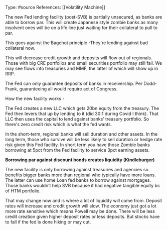 Type: #source 
References: [[Volatility Machine]]

The new Fed lending facility (post-SVB) is partially unsecured, as banks are able to borrow par. This will create Japanese style zombie banks as many insolvent ones will be on a life line just waiting for their collateral to pull to par. 

This goes against the Bagehot principle -They're lending against bad collateral now.

This will decrease credit growth and deposits will flow out of regionals. Those with big CRE portfolios and small securities portfolio may still fail. We may see flows into treasuries and MMF, the latter of which will show up in RRP.

The Fed can only guarantee deposits of banks in receivership. Per Dodd-Frank, guaranteeing all would require act of Congress.

How the new facility works -

The Fed creates a new LLC which gets 20bn equity from the treasury. The Fed then levers that up by lending to it (did 30:1 during Covid I think). That LLC then uses the capital to lend against banks’ treasury portfolio. So there's zero credit risk which is what the fed wants.  

In the short-term, regional banks will sell duration and other assets. In the long term, those who survive will be less likely to sell duration or hedge rate risk given this Fed facility. In short term you have those Zombie banks borrowing at 5pct from the Fed facility to service 3pct earning assets.  

**Borrowing par against discount bonds creates liquidity (Kindleburger)**

  
The new facility is only borrowing against treasuries and agencies so benefits bigger banks more than regional who typically have more loans. The latter can use home Loan fed banks to borrow against mortgages. Those banks wouldn’t help SVB because it had negative tangible equity bc of HTM portfolio.

That may change now and is where a lot of liquidity will come from. Deposit rates will increase and credit growth will slow. The economy just got a lot more rate sensitive which means Powell may be done. There will be less credit creation given higher deposit rates or less deposits. But stocks have to fall if the fed is done hiking or may cut.